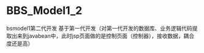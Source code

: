 # BBS_Model1_2
bsmodel1第二代开发 基于第一代开发（对第一代开发的数据库、业务逻辑代码提取出来到javabean中，此时jsp页面做的是控制页面（控制器），接收数据，耦合度还是高）
